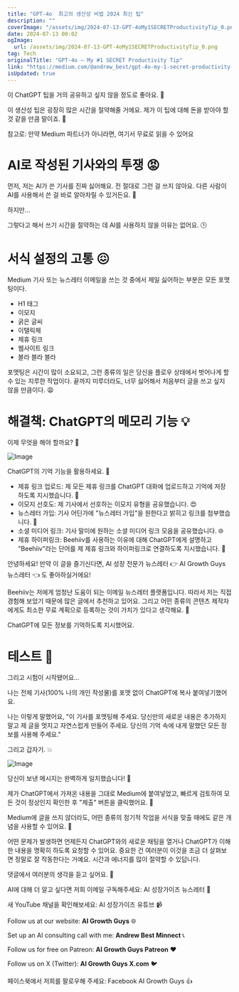 ```yaml
---
title: "GPT-4o  최고의 생산성 비법 2024 최신 팁"
description: ""
coverImage: "/assets/img/2024-07-13-GPT-4oMy1SECRETProductivityTip_0.png"
date: 2024-07-13 00:02
ogImage: 
  url: /assets/img/2024-07-13-GPT-4oMy1SECRETProductivityTip_0.png
tag: Tech
originalTitle: "GPT-4o — My #1 SECRET Productivity Tip"
link: "https://medium.com/@andrew_best/gpt-4o-my-1-secret-productivity-tip-654fefcc2c5b"
isUpdated: true
---
```






이 ChatGPT 팁을 거의 공유하고 싶지 않을 정도로 좋아요. 🤫

이 생산성 팁은 굉장히 많은 시간을 절약해줄 거에요. 제가 이 팁에 대해 돈을 받아야 할 것 같을 만큼 말이죠. 💸

참고로: 만약 Medium 파트너가 아니라면, 여기서 무료로 읽을 수 있어요

# AI로 작성된 기사와의 투쟁 😡

<div class="content-ad"></div>

먼저, 저는 AI가 쓴 기사를 진짜 싫어해요. 전 절대로 그런 걸 쓰지 않아요. 다른 사람이 AI를 사용해서 쓴 걸 바로 알아차릴 수 있거든요. 😤

하지만...

그렇다고 해서 쓰기 시간을 절약하는 데 AI를 사용하지 않을 이유는 없어요. 🕒

# 서식 설정의 고통 😖

<div class="content-ad"></div>

Medium 기사 또는 뉴스레터 이메일을 쓰는 것 중에서 제일 싫어하는 부분은 모든 포맷팅이다.

- H1 태그
- 이모지
- 굵은 글씨
- 이탤릭체
- 제휴 링크
- 웹사이트 링크
- 블라 블라 블라

포맷팅은 시간이 많이 소요되고, 그런 종류의 일은 당신을 플로우 상태에서 벗어나게 할 수 있는 지루한 작업이다. 끝까지 미루더라도, 너무 싫어해서 처음부터 글을 쓰고 싶지 않을 만큼이다. 😩

# 해결책: ChatGPT의 메모리 기능 💡

<div class="content-ad"></div>

이제 무엇을 해야 할까요? 🤔

![Image](/assets/img/2024-07-13-GPT-4oMy1SECRETProductivityTip_0.png)

ChatGPT의 기억 기능을 활용하세요. 🤖

- 제휴 링크 업로드: 제 모든 제휴 링크를 ChatGPT 대화에 업로드하고 기억에 저장하도록 지시했습니다. 🔗
- 이모지 선호도: 제 기사에서 선호하는 이모지 유형을 공유했습니다. 😍
- 뉴스레터 가입: 기사 어딘가에 "뉴스레터 가입"을 원한다고 밝히고 링크를 첨부했습니다. 📧
- 소셜 미디어 링크: 기사 말미에 원하는 소셜 미디어 링크 모음을 공유했습니다. 🌐
- 제휴 하이퍼링크: Beehiiv를 사용하는 이유에 대해 ChatGPT에게 설명하고 "Beehiiv"라는 단어를 제 제휴 링크와 하이퍼링크로 연결하도록 지시했습니다. 📨

<div class="content-ad"></div>

안녕하세요! 만약 이 글을 즐기신다면, AI 성장 전문가 뉴스레터 👉 AI Growth Guys 뉴스레터 👈 도 좋아하실거에요!

Beehiiv는 저에게 엄청난 도움이 되는 이메일 뉴스레터 플랫폼입니다. 따라서 저는 직접 경험해 보았기 때문에 많은 글에서 추천하고 있어요. 그리고 어떤 종류의 콘텐츠 제작자에게도 최소한 무료 계획으로 등록하는 것이 가치가 있다고 생각해요. 💪

ChatGPT에 모든 정보를 기억하도록 지시했어요.

# 테스트 📝

<div class="content-ad"></div>

그리고 시험이 시작됐어요...

나는 전체 기사(100% 나의 개인 작성물)를 포맷 없이 ChatGPT에 복사 붙여넣기했어요.

나는 이렇게 말했어요, "이 기사를 포맷팅해 주세요. 당신만의 새로운 내용은 추가하지 말고 제 글을 멋지고 자연스럽게 만들어 주세요. 당신의 기억 속에 내게 말했던 모든 정보를 사용해 주세요."

그리고 갑자기. 💥

<div class="content-ad"></div>

![Image](/assets/img/2024-07-13-GPT-4oMy1SECRETProductivityTip_1.png)

당신이 보낸 메시지는 완벽하게 일치했습니다! 🎯

제가 ChatGPT에서 가져온 내용을 그대로 Medium에 붙여넣었고, 빠르게 검토하여 모든 것이 정상인지 확인한 후 "제출" 버튼을 클릭했어요. 🚀

Medium에 글을 쓰지 않더라도, 어떤 종류의 정기적 작업을 서식을 맞출 때에도 같은 개념을 사용할 수 있어요. 📑

<div class="content-ad"></div>

어떤 문제가 발생하면 언제든지 ChatGPT와의 새로운 채팅을 열거나 ChatGPT가 이해한 내용을 명확히 하도록 요청할 수 있어요. 중요한 건 여러분이 이것을 조금 더 살펴보면 정말로 잘 작동한다는 거예요. 시간과 에너지를 많이 절약할 수 있답니다.

댓글에서 여러분의 생각을 듣고 싶어요. 💬

AI에 대해 더 알고 싶다면 저희 이메일 구독해주세요: AI 성장가이즈 뉴스레터 📧

새 YouTube 채널을 확인해보세요: AI 성장가이즈 유튜브 📹

<div class="content-ad"></div>

Follow us at our website: **AI Growth Guys** 🌐

Set up an AI consulting call with me: **Andrew Best Minnect** 📞

Follow us for free on Patreon: **AI Growth Guys Patreon** ❤️

Follow us on X (Twitter): **AI Growth Guys X.com** 🐦

<div class="content-ad"></div>

페이스북에서 저희를 팔로우해 주세요: Facebook AI Growth Guys  👍